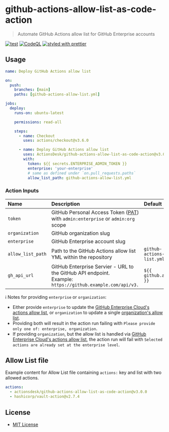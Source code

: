 # github-actions-allow-list-as-code-action

> Automate GitHub Actions allow list for GitHub Enterprise accounts

[![test](https://github.com/ActionsDesk/github-actions-allow-list-as-code-action/actions/workflows/test.yml/badge.svg)](https://github.com/ActionsDesk/github-actions-allow-list-as-code-action/actions/workflows/test.yml) [![CodeQL](https://github.com/ActionsDesk/github-actions-allow-list-as-code-action/actions/workflows/github-code-scanning/codeql/badge.svg)](https://github.com/ActionsDesk/github-actions-allow-list-as-code-action/actions/workflows/github-code-scanning/codeql) [![styled with prettier](https://img.shields.io/badge/styled_with-prettier-ff69b4.svg)](https://github.com/prettier/prettier)

## Usage

```yml
name: Deploy GitHub Actions allow list

on:
  push:
    branches: [main]
    paths: [github-actions-allow-list.yml]

jobs:
  deploy:
    runs-on: ubuntu-latest

    permissions: read-all

    steps:
      - name: Checkout
        uses: actions/checkout@v3.6.0

      - name: Deploy GitHub Actions allow list
        uses: ActionsDesk/github-actions-allow-list-as-code-action@v3.0.0
        with:
          token: ${{ secrets.ENTERPRISE_ADMIN_TOKEN }}
          enterprise: 'your-enterprise'
          # same as defined under `on.pull_requests.paths`
          allow_list_path: github-actions-allow-list.yml
```

### Action Inputs

| Name              | Description                                                                                                      | Default                         | Required |
| :---------------- | :--------------------------------------------------------------------------------------------------------------- | :------------------------------ | :------- |
| `token`           | GitHub Personal Access Token ([PAT]) with `admin:enterprise` or `admin:org` scope                                |                                 | `true`   |
| `organization`    | GitHub organization slug                                                                                         |                                 | `false`  |
| `enterprise`      | GitHub Enterprise account slug                                                                                   |                                 | `false`  |
| `allow_list_path` | Path to the GitHub Actions allow list YML within the repository                                                  | `github-actions-allow-list.yml` | `false`  |
| `gh_api_url`      | GitHub Enterprise Servier - URL to the GitHub API endpoint. <br /> Example: `https://github.example.com/api/v3.` | `${{ github.api_url }}`        | `false`  |

ℹ️ Notes for providing `enterprise` or `organization`:

- Either provide `enterprise` to update the [GitHub Enterprise Cloud's actions allow list](https://docs.github.com/en/github/setting-up-and-managing-your-enterprise/setting-policies-for-organizations-in-your-enterprise-account/enforcing-github-actions-policies-in-your-enterprise-account#allowing-specific-actions-to-run), or `organization` to update a single [organization's allow list](https://docs.github.com/en/organizations/managing-organization-settings/disabling-or-limiting-github-actions-for-your-organization#allowing-specific-actions-to-run).
- Providing both will result in the action run failing with `Please provide only one of: enterprise, organization`.
- If providing `organization`, but the allow list is handled via [GitHub Enterprise Cloud's actions allow list](https://docs.github.com/en/github/setting-up-and-managing-your-enterprise/setting-policies-for-organizations-in-your-enterprise-account/enforcing-github-actions-policies-in-your-enterprise-account#allowing-specific-actions-to-run), the action run will fail with `Selected actions are already set at the enterprise level`.

## Allow List file

Example content for Allow List file containing `actions:` key and list with two allowed actions.

```yml
actions:
  - actionsdesk/github-actions-allow-list-as-code-action@v3.0.0
  - hashicorp/vault-action@v2.7.4
```

## License

- [MIT License](./license)

[pat]: https://docs.github.com/en/github/authenticating-to-github/creating-a-personal-access-token 'Personal Access Token'
